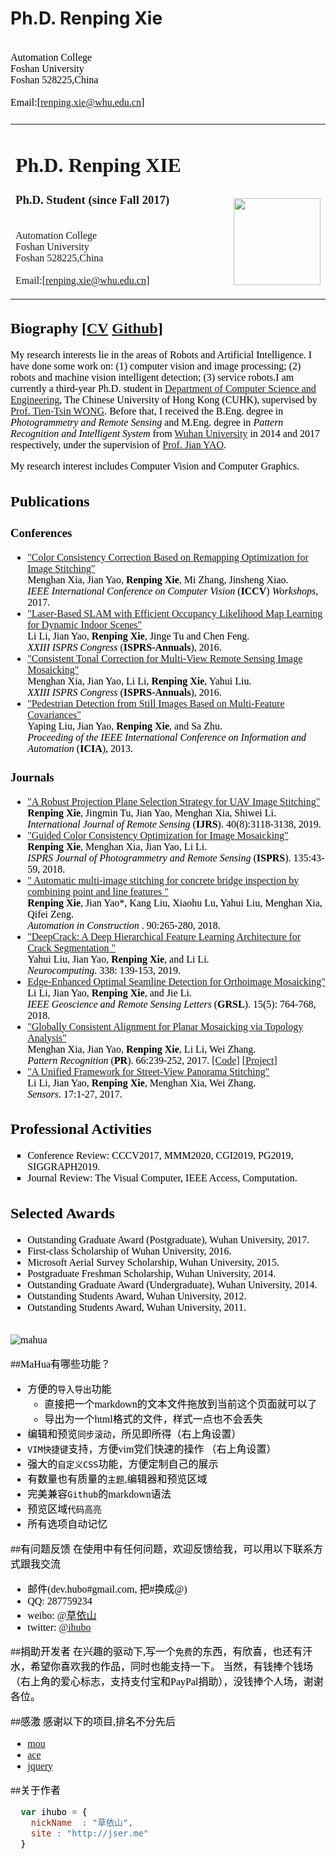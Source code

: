 <h1>Ph.D. Renping Xie</h1>
<font size=3.5>
<font color=black>
<font face=“Times New Roman”>
<br>Automation College
<br>Foshan University
<br>Foshan 528225,China
<br>
<br>Email:[<a href="https://whu.edu.cn/">renping.xie@whu.edu.cn</a>]
<br>
	
<body>
<div id="layout-content" style="margin-top:25px">

<table cellpadding="11px">
    <tbody>
	<tr>
		<td width="720px">
			<div id="toptitle">
				<h1>Ph.D. Renping XIE &nbsp; </h1>
			</div>
               <h3>Ph.D. Student (since Fall 2017)</h3>       
		<p>
		<br>Automation College
		<br>Foshan University
		<br>Foshan 528225,China
		<br>
		<br>Email:[<a href="https://whu.edu.cn/">renping.xie@whu.edu.cn</a>]
		<br>
                </p>
			</td>
			<td valign="bottom">
			<img src="./index_files/photo.jpg" border="0" width="139"><br><br>
			</td>
		</tr>
	</tbody>
</table>


<h2>Biography [<a href="http://menghanxia.github.io/CurriculumVitae.pdf">CV</a>
<a href="https://github.com/MenghanXia">Github</a>]</h2>
    <p>
    My research interests lie in the areas of Robots and Artificial Intelligence. I have done some work on: (1) computer vision and image processing; (2) robots and machine vision intelligent detection; (3) service robots.I am currently a third-year Ph.D. student in <a href="http://www.cse.cuhk.edu.hk/en/">Department of Computer Science and Engineering</a>, 
	The Chinese University of Hong Kong (CUHK), supervised by  <a href="http://www.cse.cuhk.edu.hk/~ttwong/"> Prof. Tien-Tsin WONG</a>.
	Before that, I received the B.Eng. degree in <i>Photogrammetry and Remote Sensing</i> and M.Eng. degree in <i>Pattern Recognition and Intelligent System</i> 
	from <a href="http://en.whu.edu.cn/">Wuhan University</a> in 2014 and 2017 respectively, under the supervision of <a href="http://cvrs.whu.edu.cn/">Prof. Jian YAO</a>.<br>
	</p><p>
	My research interest includes Computer Vision and Computer Graphics.
	</p>

<h2>Publications</h2>
  <h3>Conferences</h3>
    <!--<li type="disc">2021 ddl: siggraph, cvpr, iccv</li>-->
  <ul>
    <li type="disc">	
	<a href="http://menghanxia.github.io/papers/2017_Color_Remapping_Optimization_iccvw.pdf">
	"Color Consistency Correction Based on Remapping Optimization for Image Stitching"</a><br>
	Menghan Xia, Jian Yao, <strong>Renping Xie</strong>, Mi Zhang, Jinsheng Xiao.<br>
    <i>IEEE International Conference on Computer Vision</i> (<strong>ICCV</strong>) <i>Workshops</i>, 2017.
	</li>
	<li type="disc">	
	<a href="http://menghanxia.github.io/papers/2017_Color_Remapping_Optimization_iccvw.pdf">
	"Laser-Based SLAM with Efficient Occupancy Likelihood Map Learning for Dynamic Indoor Scenes"</a><br>
	Li Li, Jian Yao, <strong>Renping Xie</strong>, Jinge Tu and Chen Feng.<br>
     <i>XXIII ISPRS Congress</i> (<strong>ISPRS-Annuals</strong>), 2016.
	</li>
	<li type="disc">
	<a href="http://menghanxia.github.io/papers/2016_Tonal_Correction_isprs_annual.pdf">
	"Consistent Tonal Correction for Multi-View Remote Sensing Image Mosaicking"</a><br>
	Menghan Xia, Jian Yao, Li Li, <strong>Renping Xie</strong>, Yahui Liu. <br>
    <i>XXIII ISPRS Congress</i> (<strong>ISPRS-Annuals</strong>), 2016.
	</li>
	<li type="disc">
	<a href="http://menghanxia.github.io/papers/2015_Fisheye_Rectification_cvpr.pdf">
	"Pedestrian Detection from Still Images Based on Multi-Feature Covariances"</a><br>
	Yaping Liu, Jian Yao, <strong>Renping Xie</strong>, and Sa Zhu.<br>
    <i>Proceeding of the IEEE International Conference on Information and Automation</i> (<strong>ICIA</strong>), 2013.
    </li>
  </ul>	

  <h3>Journals</h3>
  <ul>
	<!--<li type="disc">2021 ddl: ijcv, tip</li>-->
	<li type="disc">	
	<a href="http://menghanxia.github.io/papers/2019_Mosaicking_Plane_Selection_ijrs.pdf">
	"A Robust Projection Plane Selection Strategy for UAV Image Stitching"</a><br>
	<strong>Renping Xie</strong>, Jingmin Tu, Jian Yao, Menghan Xia, Shiwei Li.<br>
	<i>International Journal of Remote Sensing</i> (<strong>IJRS</strong>). 40(8):3118-3138, 2019.
    </li>
  	<li type="disc">
    <a href="http://menghanxia.github.io/papers/2018_Guided_Color_Correction_isprs.pdf">
	"Guided Color Consistency Optimization for Image Mosaicking"</a><br>
	<strong>Renping Xie</strong>, Menghan Xia, Jian Yao, Li Li.<br>
	<i>ISPRS Journal of Photogrammetry and Remote Sensing</i> (<strong>ISPRS</strong>). 135:43-59, 2018.
	</li>
    <li type="disc">
    <a href="http://menghanxia.github.io/papers/2019_Mosaicking_Plane_Selection_ijrs.pdf">
	" Automatic multi-image stitching for concrete bridge inspection by combining point and line features "</a><br>
	<strong>Renping Xie</strong>, Jian Yao*, Kang Liu, Xiaohu Lu, Yahui Liu, Menghan Xia, Qifei Zeng.<br>
	<i> Automation in Construction </i>. 90:265-280, 2018.
	</li>
	<li type="disc">
    <a href="http://menghanxia.github.io/papers/2019_RoadNet_Segmentation_tgrs.pdf">
	"DeepCrack: A Deep Hierarchical Feature Learning Architecture for Crack Segmentation "</a><br>
	Yahui Liu, Jian Yao, <strong>Renping Xie</strong>, and Li Li.<br>
	<i> Neurocomputing</i>. 338: 139-153, 2019.
	</li>
     <li type="disc">
    <a href="http://menghanxia.github.io/papers/2017_Dynamic_Seamline_mva.pdf">
	Edge-Enhanced Optimal Seamline Detection for Orthoimage Mosaicking"</a><br>
	Li Li, Jian Yao, <strong>Renping Xie</strong>, and Jie Li.<br>
	<i> IEEE Geoscience and Remote Sensing Letters</i> (<strong>GRSL</strong>). 15(5): 764-768, 2018.
	</li>
	<li type="disc">
    <a href="http://menghanxia.github.io/papers/2017_Planar_Alignment_pr.pdf">
	"Globally Consistent Alignment for Planar Mosaicking via Topology Analysis"</a><br>
	Menghan Xia, Jian Yao, <strong>Renping Xie</strong>, Li Li, Wei Zhang.<br>
	<i>Pattern Recognition</i> (<strong>PR</strong>). 66:239-252, 2017.
	<a href="https://github.com/MenghanXia/AutoStitching">[Code]</a>
	<a href="http://cvrs.whu.edu.cn/projects/PlanarMosaicking/">[Project]</a>
	</li>
	<li type="disc">
	<a href="http://menghanxia.github.io/papers/2017_Panorama_Stitching_sensors.pdf">
	"A Unified Framework for Street-View Panorama Stitching"</a><br>
	Li Li, Jian Yao, <strong>Renping Xie</strong>, Menghan Xia, Wei Zhang.<br>
    <i>Sensors</i>. 17:1-27, 2017.
	</li>
  </ul>	


<h2>Professional Activities</h2>
	<ul>
		<li type="square">
			Conference Review: CCCV2017, MMM2020, CGI2019, PG2019, SIGGRAPH2019.
		</li>
		<li type="square">
			Journal Review: The Visual Computer, IEEE Access, Computation.
		</li>
	</ul>


<h2>Selected Awards</h2>
    <ul>
    <li type="disc"> Outstanding Graduate Award (Postgraduate), Wuhan University, 2017. </li>	
	<li type="disc"> First-class Scholarship of Wuhan University, 2016. </li>
	<li type="disc"> Microsoft Aerial Survey Scholarship, Wuhan University, 2015. </li>
    <li type="disc"> Postgraduate Freshman Scholarship, Wuhan University, 2014. </li>
    <li type="disc"> Outstanding Graduate Award (Undergraduate), Wuhan University, 2014. </li>	
    <li type="disc"> Outstanding Students Award, Wuhan University, 2012. </li>
	<li type="disc"> Outstanding Students Award, Wuhan University, 2011. </li>
	<br>
    </ul>

![mahua](mahua-logo.jpg)

##MaHua有哪些功能？

* 方便的`导入导出`功能
    *  直接把一个markdown的文本文件拖放到当前这个页面就可以了
    *  导出为一个html格式的文件，样式一点也不会丢失
* 编辑和预览`同步滚动`，所见即所得（右上角设置）
* `VIM快捷键`支持，方便vim党们快速的操作 （右上角设置）
* 强大的`自定义CSS`功能，方便定制自己的展示
* 有数量也有质量的`主题`,编辑器和预览区域
* 完美兼容`Github`的markdown语法
* 预览区域`代码高亮`
* 所有选项自动记忆

##有问题反馈
在使用中有任何问题，欢迎反馈给我，可以用以下联系方式跟我交流

* 邮件(dev.hubo#gmail.com, 把#换成@)
* QQ: 287759234
* weibo: [@草依山](http://weibo.com/ihubo)
* twitter: [@ihubo](http://twitter.com/ihubo)

##捐助开发者
在兴趣的驱动下,写一个`免费`的东西，有欣喜，也还有汗水，希望你喜欢我的作品，同时也能支持一下。
当然，有钱捧个钱场（右上角的爱心标志，支持支付宝和PayPal捐助），没钱捧个人场，谢谢各位。

##感激
感谢以下的项目,排名不分先后

* [mou](http://mouapp.com/) 
* [ace](http://ace.ajax.org/)
* [jquery](http://jquery.com)

##关于作者

```javascript
  var ihubo = {
    nickName  : "草依山",
    site : "http://jser.me"
  }
```
